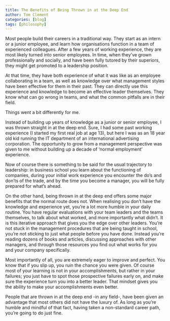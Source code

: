 ```yaml
---
title: The Benefits of Being Thrown in at the Deep End
author: Tom Clement
categories: [blog]
tags: [philosophy]
---
```


Most people build their careers in a traditional way. They start as an intern or a junior employee, and learn how organisations function in a team of experienced colleagues. After a few years of working experience, they are most likely turned into senior employees. In time, when they’ve grown professionally and socially, and have been fully tutored by their superiors, they might get promoted to a leadership position.

At that time, they have both experience of what it was like as an employee collaborating in a team, as well as knowledge over what management styles have been effective for them in their past. They can directly use this experience and knowledge to become an effective leader themselves. They know what can go wrong in teams, and what the common pitfalls are in their field.

Things went a bit differently for me.

Instead of building up years of knowledge as a junior or senior employee, I was thrown straight in at the deep end. Sure, I had some past working experience (I started my first real job at age 13), but here I was as an 18 year old kid running the IT department of an international advertising corporation. The opportunity to grow from a management perspective was given to me without building up a decade of ‘normal employment’ experience.

Now of course there is something to be said for the usual trajectory to leadership: in business school you learn about the functioning of companies, during your initial work experience you encounter the do’s and don’ts of the trade, and by the time you become a manager, you will be fully prepared for what’s ahead.

On the other hand, being thrown in at the deep end offers some major benefits that the normal route does not. When realising you don’t have the knowledge and experience yet, you’re a lot more humble in your daily routine. You have regular evaluations with your team leaders and the teams themselves, to talk about what worked, and more importantly what didn’t. It is this iterative approach that gives you the edge over other leaders. You’re not stuck in the management procedures that are being taught in school, you’re not sticking to just what people before you have done. Instead you’re reading dozens of books and articles, discussing approaches with other managers, and through those resources you find out what works for you and your company specifically.

Most importantly of all, you are extremely eager to improve and perfect. You know that if you slip up, you ruin the chance you were given. Of course most of your learning is not in your accomplishments, but rather in your failures; you just have to spot those prospective failures early on, and make sure the experience turn you into a better leader. That mindset gives you the ability to make your accomplishments even better.

People that are thrown in  at the deep end -in any field-, have been given an advantage that most others did not have the luxury of. As long as you’re humble and mindful of that fact, having taken a non-standard career path, you’re going to do just fine.